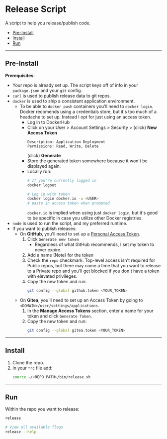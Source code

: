 # Release Script

A script to help you release/publish code.

- [Pre-Install](#pre-install)
- [Install](#install)
- [Run](#run)

---

## Pre-Install

**Prerequisites**:
- Your repo is already set up. The script keys off of info in your `package.json` and your `git` config.
- `curl` is used to publish release data to git repos.
- `docker` is used to ship a consistent application environment.
  - To be able to `docker push` containers you'll need to `docker login`. Docker recomends using a credentials store, but it's too much of a headache to set up. Instead I opt for just using an access token.
    - Log in to DockerHub
    - Click on your User > Account Settings > Security > (click) **New Access Token**
        ```
        Description: Application Deployment
        Permissions: Read, Write, Delete
        ```
        (click) **Generate**
    - Store the generated token somewhere because it won't be displayed again.
    - Locally run:
        ```sh
        # If you're currently logged in
        docker logout
        
        # Log in with token
        docker login docker.io -u <USER>
        # paste in access token when prompted
        ```
        `docker.io` is implied when using just `docker login`, but it's good to be specific in case you utilize other Docker registries.
- `node` is used to run the script, and my preferred runtime.
- If you want to publish releases:
  - On **GitHub**, you'll need to set up a [Personal Access Token](https://github.com/settings/tokens).
    1. Click `Generate new token`
        - Regardless of what GitHub recommends, I set my token to never expire.
    1. Add a name (Note) for the token
    1. Check the `repo` checkmark. Top-level access isn't required for Public repos, but there may come a time that you want to release to a Private repo and you'll get blocked if you don't have a token with elevated privileges.
    1. Copy the new token and run:
        ```sh
        git config --global github.token <YOUR_TOKEN>
        ```
  - On **Gitea**, you'll need to set up an Access Token by going to `<DOMAIN>/user/settings/applications`.
    1. In the **Manage Access Tokens** section, enter a name for your token and click `Generate Token`.
    1. Copy the new token and run:
        ```sh
        git config --global gitea.token <YOUR_TOKEN>
        ```

---

## Install

1. Clone the repo.
1. In your `*rc` file add:
    ```sh
    source ~/<REPO_PATH>/bin/release.sh
    ```

---

## Run

Within the repo you want to release:
```sh
release

# View all available flags
release --help
```
